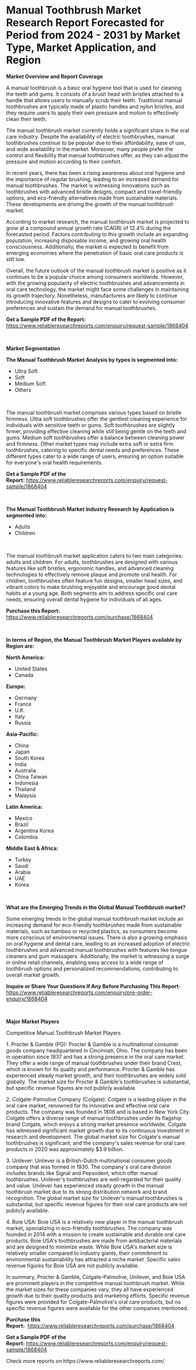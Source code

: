 <p><h1>Manual Toothbrush Market Research Report Forecasted for Period from 2024 -  2031 by Market Type, Market Application, and Region</h1></p><p><strong>Market Overview and Report Coverage</strong></p>
<p><p>A manual toothbrush is a basic oral hygiene tool that is used for cleaning the teeth and gums. It consists of a brush head with bristles attached to a handle that allows users to manually scrub their teeth. Traditional manual toothbrushes are typically made of plastic handles and nylon bristles, and they require users to apply their own pressure and motion to effectively clean their teeth.</p><p>The manual toothbrush market currently holds a significant share in the oral care industry. Despite the availability of electric toothbrushes, manual toothbrushes continue to be popular due to their affordability, ease of use, and wide availability in the market. Moreover, many people prefer the control and flexibility that manual toothbrushes offer, as they can adjust the pressure and motion according to their comfort.</p><p>In recent years, there has been a rising awareness about oral hygiene and the importance of regular brushing, leading to an increased demand for manual toothbrushes. The market is witnessing innovations such as toothbrushes with advanced bristle designs, compact and travel-friendly options, and eco-friendly alternatives made from sustainable materials. These developments are driving the growth of the manual toothbrush market.</p><p>According to market research, the manual toothbrush market is projected to grow at a compound annual growth rate (CAGR) of 12.4% during the forecasted period. Factors contributing to this growth include an expanding population, increasing disposable income, and growing oral health consciousness. Additionally, the market is expected to benefit from emerging economies where the penetration of basic oral care products is still low.</p><p>Overall, the future outlook of the manual toothbrush market is positive as it continues to be a popular choice among consumers worldwide. However, with the growing popularity of electric toothbrushes and advancements in oral care technology, the market might face some challenges in maintaining its growth trajectory. Nonetheless, manufacturers are likely to continue introducing innovative features and designs to cater to evolving consumer preferences and sustain the demand for manual toothbrushes.</p></p>
<p><strong>Get a Sample PDF of the Report:</strong> <a href="https://www.reliableresearchreports.com/enquiry/request-sample/1868404">https://www.reliableresearchreports.com/enquiry/request-sample/1868404</a></p>
<p>&nbsp;</p>
<p><strong>Market Segmentation</strong></p>
<p><strong>The Manual Toothbrush Market Analysis by types is segmented into:</strong></p>
<p><ul><li>Ultra Soft</li><li>Soft</li><li>Medium Soft</li><li>Others</li></ul></p>
<p>&nbsp;</p>
<p><p>The manual toothbrush market comprises various types based on bristle firmness. Ultra soft toothbrushes offer the gentlest cleaning experience for individuals with sensitive teeth or gums. Soft toothbrushes are slightly firmer, providing effective cleaning while still being gentle on the teeth and gums. Medium soft toothbrushes offer a balance between cleaning power and firmness. Other market types may include extra soft or extra firm toothbrushes, catering to specific dental needs and preferences. These different types cater to a wide range of users, ensuring an option suitable for everyone's oral health requirements.</p></p>
<p><strong>Get a Sample PDF of the Report:</strong>&nbsp;<a href="https://www.reliableresearchreports.com/enquiry/request-sample/1868404">https://www.reliableresearchreports.com/enquiry/request-sample/1868404</a></p>
<p>&nbsp;</p>
<p><strong>The Manual Toothbrush Market Industry Research by Application is segmented into:</strong></p>
<p><ul><li>Adults</li><li>Children</li></ul></p>
<p>&nbsp;</p>
<p><p>The manual toothbrush market application caters to two main categories: adults and children. For adults, toothbrushes are designed with various features like soft bristles, ergonomic handles, and advanced cleaning technologies to effectively remove plaque and promote oral health. For children, toothbrushes often feature fun designs, smaller head sizes, and vibrant colors to make brushing enjoyable and encourage good dental habits at a young age. Both segments aim to address specific oral care needs, ensuring overall dental hygiene for individuals of all ages.</p></p>
<p><strong>Purchase this Report:</strong>&nbsp; <a href="https://www.reliableresearchreports.com/purchase/1868404">https://www.reliableresearchreports.com/purchase/1868404</a></p>
<p>&nbsp;</p>
<p><strong>In terms of Region, the Manual Toothbrush Market Players available by Region are:</strong></p>
<p>
    <p> <strong> North America: </strong>
        <ul>
            <li>United States</li>
            <li>Canada</li>
        </ul>
        </p> 
    <p> <strong> Europe: </strong>
        <ul>
            <li>Germany</li>
            <li>France</li>
            <li>U.K.</li>
            <li>Italy</li>
            <li>Russia</li>
        </ul>
        </p> 
    <p> <strong> Asia-Pacific: </strong>
        <ul>
            <li>China</li>
            <li>Japan</li>
            <li>South Korea</li>
            <li>India</li>
            <li>Australia</li>
            <li>China Taiwan</li>
            <li>Indonesia</li>
            <li>Thailand</li>
            <li>Malaysia</li>
        </ul>
        </p> 
    <p> <strong> Latin America: </strong>
        <ul>
            <li>Mexico</li>
            <li>Brazil</li>
            <li>Argentina Korea</li>
            <li>Colombia</li>
        </ul>
        </p> 
    <p> <strong> Middle East & Africa: </strong>
        <ul>
            <li>Turkey</li>
            <li>Saudi</li>
            <li>Arabia</li>
            <li>UAE</li>
            <li>Korea</li>
        </ul>
    </p>
    </p>
<p>&nbsp;</p>
<p><strong>What are the Emerging Trends in the Global Manual Toothbrush market?</strong></p>
<p><p>Some emerging trends in the global manual toothbrush market include an increasing demand for eco-friendly toothbrushes made from sustainable materials, such as bamboo or recycled plastics, as consumers become more conscious of environmental issues. There is also a growing emphasis on oral hygiene and dental care, leading to an increased adoption of electric toothbrushes and advanced manual toothbrushes with features like tongue cleaners and gum massagers. Additionally, the market is witnessing a surge in online retail channels, enabling easy access to a wide range of toothbrush options and personalized recommendations, contributing to overall market growth.</p></p>
<p><strong>Inquire or Share Your Questions If Any Before Purchasing This Report</strong>- <a href="https://www.reliableresearchreports.com/enquiry/pre-order-enquiry/1868404">https://www.reliableresearchreports.com/enquiry/pre-order-enquiry/1868404</a></p>
<p>&nbsp;</p>
<p><strong>Major Market Players</strong></p>
<p><p>Competitive Manual Toothbrush Market Players</p><p>1. Procter & Gamble (PG): Procter & Gamble is a multinational consumer goods company headquartered in Cincinnati, Ohio. The company has been in operation since 1837 and has a strong presence in the oral care market. They offer a wide range of manual toothbrushes under their brand Crest, which is known for its quality and performance. Procter & Gamble has experienced steady market growth, and their toothbrushes are widely sold globally. The market size for Procter & Gamble's toothbrushes is substantial, but specific revenue figures are not publicly available.</p><p>2. Colgate-Palmolive Company (Colgate): Colgate is a leading player in the oral care market, renowned for its innovative and effective oral care products. The company was founded in 1806 and is based in New York City. Colgate offers a diverse range of manual toothbrushes under its flagship brand Colgate, which enjoys a strong market presence worldwide. Colgate has witnessed significant market growth due to its continuous investment in research and development. The global market size for Colgate's manual toothbrushes is significant, and the company's sales revenue for oral care products in 2020 was approximately $3.9 billion.</p><p>3. Unilever: Unilever is a British-Dutch multinational consumer goods company that was formed in 1930. The company's oral care division includes brands like Signal and Pepsodent, which offer manual toothbrushes. Unilever's toothbrushes are well-regarded for their quality and value. Unilever has experienced steady growth in the manual toothbrush market due to its strong distribution network and brand recognition. The global market size for Unilever's manual toothbrushes is substantial, but specific revenue figures for their oral care products are not publicly available.</p><p>4. Boie USA: Boie USA is a relatively new player in the manual toothbrush market, specializing in eco-friendly toothbrushes. The company was founded in 2014 with a mission to create sustainable and durable oral care products. Boie USA's toothbrushes are made from antibacterial materials and are designed to minimize waste. While Boie USA's market size is relatively smaller compared to industry giants, their commitment to environmental sustainability has attracted a niche market. Specific sales revenue figures for Boie USA are not publicly available.</p><p>In summary, Procter & Gamble, Colgate-Palmolive, Unilever, and Boie USA are prominent players in the competitive manual toothbrush market. While the market sizes for these companies vary, they all have experienced growth due to their quality products and marketing efforts. Specific revenue figures were provided for Colgate-Palmolive's oral care products, but no specific revenue figures were available for the other companies mentioned.</p></p>
<p><strong>Purchase this Report:</strong>&nbsp;&nbsp;<a href="https://www.reliableresearchreports.com/purchase/1868404">https://www.reliableresearchreports.com/purchase/1868404</a></p>
<p></p>
<p><strong>Get a Sample PDF of the Report:</strong>&nbsp;<a href="https://www.reliableresearchreports.com/enquiry/request-sample/1868404">https://www.reliableresearchreports.com/enquiry/request-sample/1868404</a></p>
<p>Check more reports on https://www.reliableresearchreports.com/</p>
